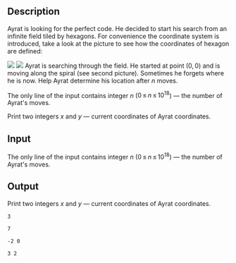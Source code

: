 ## Description

<div><p>Ayrat is looking for the perfect code. He decided to start his search from an infinite field tiled by hexagons. For convenience the coordinate system is introduced, take a look at the picture to see how the coordinates of hexagon are defined: </p><p><img class="tex-graphics" src="file://ApFPefhi.png" style="max-width: 100.0%;max-height: 100.0%;"> <img class="tex-graphics" src="file://yrBCd0O2.png" style="max-width: 100.0%;max-height: 100.0%;"> Ayrat is searching through the field. He started at point <span class="tex-span">(0, 0)</span> and is moving along the spiral (see second picture). Sometimes he forgets where he is now. Help Ayrat determine his location after <span class="tex-span"><i>n</i></span> moves.</p></div><div class="input-specification"><p>The only line of the input contains integer <span class="tex-span"><i>n</i></span> (<span class="tex-span">0 ≤ <i>n</i> ≤ 10<sup class="upper-index">18</sup></span>)&nbsp;— the number of Ayrat's moves.</p></div><div class="output-specification"><p>Print two integers <span class="tex-span"><i>x</i></span> and <span class="tex-span"><i>y</i></span>&nbsp;— current coordinates of Ayrat coordinates.</p></div>

## Input

<p>The only line of the input contains integer <span class="tex-span"><i>n</i></span> (<span class="tex-span">0 ≤ <i>n</i> ≤ 10<sup class="upper-index">18</sup></span>)&nbsp;— the number of Ayrat's moves.</p>

## Output

<p>Print two integers <span class="tex-span"><i>x</i></span> and <span class="tex-span"><i>y</i></span>&nbsp;— current coordinates of Ayrat coordinates.</p>





```input1
3

```




```input2
7

```




```output1
-2 0

```




```output2
3 2

```


